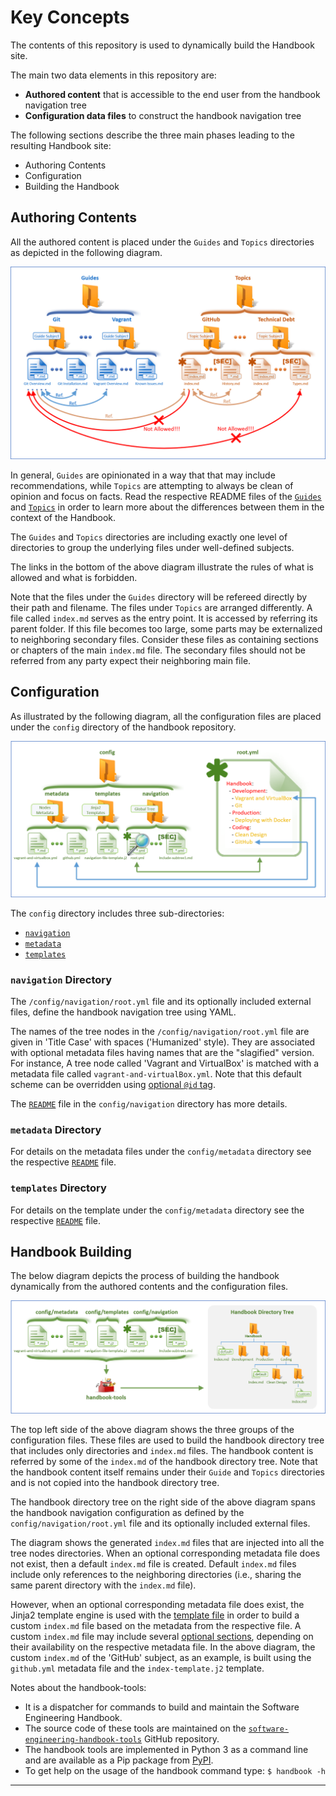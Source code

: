 # Key Concepts

The contents of this repository is used to dynamically build the Handbook site. 

The main two data elements in this repository are:

- **Authored content** that is accessible to the end user from the handbook navigation tree 
- **Configuration data files** to construct the handbook navigation tree

The following sections describe the three main phases leading to the resulting Handbook site:

- Authoring Contents
- Configuration
- Building the Handbook

## Authoring Contents

All the authored content is placed under the `Guides` and `Topics` directories as depicted in the 
following diagram.

![Guides and Topics directories][1]

In general, `Guides` are opinionated in a way that that may include recommendations, while `Topics` 
are attempting to always be clean of opinion and focus on facts. Read the respective README files of 
the [`Guides`][2] and [`Topics`][3] in order to learn more about the differences between them in the 
context of the Handbook.

The `Guides` and `Topics` directories are including exactly one level of directories to group 
the underlying files under well-defined subjects.

The links in the bottom of the above diagram illustrate the rules of what is allowed and what is 
forbidden.

Note that the files under the `Guides` directory will be refereed directly by their path and 
filename. The files under `Topics` are arranged differently. A file called `index.md` serves as the 
entry point. It is accessed by referring its parent folder. If this file becomes too large, some 
parts may be externalized to neighboring secondary files. Consider these files as containing 
sections or chapters of the main `index.md` file. The secondary files should not be referred from 
any party expect their neighboring main file.

## Configuration

As illustrated by the following diagram, all the configuration files are placed under the `config` 
directory of the handbook repository.

![Configuration files][4]

The `config` directory includes three sub-directories:

- [`navigation`][5]
- [`metadata`][6]
- [`templates`][7]

### `navigation` Directory

The `/config/navigation/root.yml` file and its optionally included external files, define the 
handbook navigation tree using YAML.

The names of the tree nodes in the `/config/navigation/root.yml` file are given in 'Title Case' with 
spaces ('Humanized' style). They are associated with optional metadata files having names that are
the "slagified" version. For instance, A tree node called 'Vagrant and VirtualBox' is matched with
a metadata file called `vagrant-and-virtualBox.yml`. Note that this default scheme can be overridden
using [optional `@id` tag][5]. 

The [`README`][5] file in the `config/navigation` directory has more details.

### `metadata` Directory

For details on the metadata files under the `config/metadata` directory see the respective 
[`README`][6] file.

### `templates` Directory

For details on the template under the `config/metadata` directory see the respective [`README`][7] 
file.

## Handbook Building

The below diagram depicts the process of building the handbook dynamically from the authored 
contents and the configuration files.

![handbook building][8]

The top left side of the above diagram shows the three groups of the configuration files. These
files are used to build the handbook directory tree that includes only directories and `index.md`
files. The handbook content is referred by some of the `index.md` of the handbook directory tree. 
Note that the handbook content itself remains under their `Guide` and `Topics` directories and is 
not copied into the handbook directory tree.

The handbook directory tree on the right side of the above diagram spans the handbook navigation 
configuration as defined by the `config/navigation/root.yml` file and its optionally included 
external files. 

The diagram shows the generated `index.md` files that are injected into all the tree nodes 
directories. When an optional corresponding metadata file does not exist, then a default `index.md` 
file is created. Default `index.md` files include only references to the neighboring directories 
(i.e., sharing the same parent directory with the `index.md` file).

However, when an optional corresponding metadata file does exist, the Jinja2 template engine is used 
with the [template file][9] in order to build a custom `index.md` file based on the metadata from 
the respective file. A custom `index.md` file may include several [optional sections][6], depending 
on their availability on the respective metadata file. In the above diagram, the custom `index.md` 
of the 'GitHub' subject, as an example, is built using the `github.yml` metadata file and the 
`index-template.j2` template.

Notes about the handbook-tools:

- It is a dispatcher for commands to build and maintain the Software Engineering Handbook.
- The source code of these tools are maintained on the [`software-engineering-handbook-tools`][10]
  GitHub repository.
- The handbook tools are implemented in Python 3 as a command line and are available as a Pip 
  package from [PyPI][11].
- To get help on the usage of the handbook command type: `$ handbook -h`

---

[1]: /images/key-concepts/guides-and-topics.png
[2]: /Guides/README
[3]: /Topics/README
[4]: /images/key-concepts/configuration-files.png
[5]: /config/navigation/README
[6]: /config/metdata/README
[7]: /config/templates/README
[8]: /images/key-concepts/handbook-building.png
[9]: /config/templates/index-template.j2
[10]: https://github.com/uribench/software-engineering-handbook-tools
[11]: https://pypi.org/project/handbook-tools/
